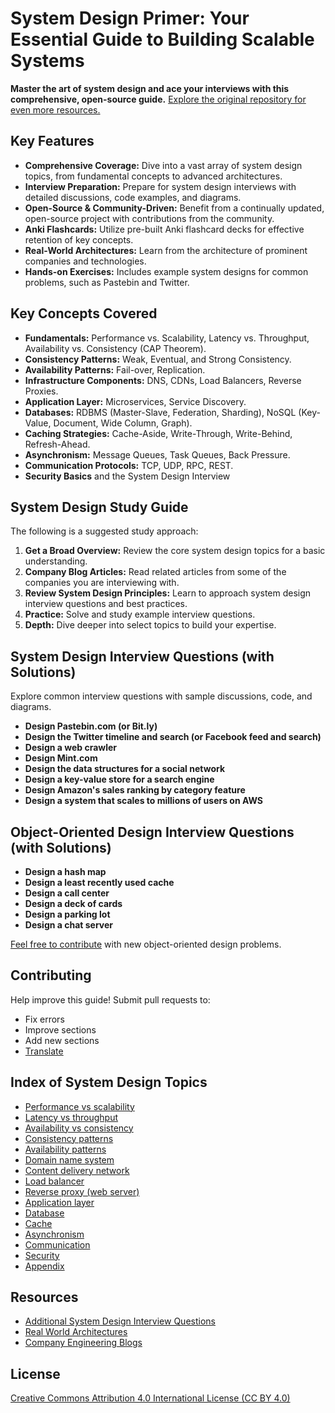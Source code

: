 # System Design Primer: Your Essential Guide to Building Scalable Systems

**Master the art of system design and ace your interviews with this comprehensive, open-source guide.**  [Explore the original repository for even more resources.](https://github.com/donnemartin/system-design-primer)

## Key Features

*   **Comprehensive Coverage:** Dive into a vast array of system design topics, from fundamental concepts to advanced architectures.
*   **Interview Preparation:**  Prepare for system design interviews with detailed discussions, code examples, and diagrams.
*   **Open-Source & Community-Driven:** Benefit from a continually updated, open-source project with contributions from the community.
*   **Anki Flashcards:**  Utilize pre-built Anki flashcard decks for effective retention of key concepts.
*   **Real-World Architectures:** Learn from the architecture of prominent companies and technologies.
*   **Hands-on Exercises:** Includes example system designs for common problems, such as Pastebin and Twitter.

## Key Concepts Covered

*   **Fundamentals:** Performance vs. Scalability, Latency vs. Throughput, Availability vs. Consistency (CAP Theorem).
*   **Consistency Patterns:** Weak, Eventual, and Strong Consistency.
*   **Availability Patterns:** Fail-over, Replication.
*   **Infrastructure Components:** DNS, CDNs, Load Balancers, Reverse Proxies.
*   **Application Layer:** Microservices, Service Discovery.
*   **Databases:** RDBMS (Master-Slave, Federation, Sharding), NoSQL (Key-Value, Document, Wide Column, Graph).
*   **Caching Strategies:** Cache-Aside, Write-Through, Write-Behind, Refresh-Ahead.
*   **Asynchronism:** Message Queues, Task Queues, Back Pressure.
*   **Communication Protocols:** TCP, UDP, RPC, REST.
*   **Security Basics** and the System Design Interview

## System Design Study Guide

The following is a suggested study approach:

1.  **Get a Broad Overview:** Review the core system design topics for a basic understanding.
2.  **Company Blog Articles:** Read related articles from some of the companies you are interviewing with.
3.  **Review System Design Principles:** Learn to approach system design interview questions and best practices.
4.  **Practice:** Solve and study example interview questions.
5.  **Depth:** Dive deeper into select topics to build your expertise.

## System Design Interview Questions (with Solutions)

Explore common interview questions with sample discussions, code, and diagrams.

*   **Design Pastebin.com (or Bit.ly)**
*   **Design the Twitter timeline and search (or Facebook feed and search)**
*   **Design a web crawler**
*   **Design Mint.com**
*   **Design the data structures for a social network**
*   **Design a key-value store for a search engine**
*   **Design Amazon's sales ranking by category feature**
*   **Design a system that scales to millions of users on AWS**

## Object-Oriented Design Interview Questions (with Solutions)

*   **Design a hash map**
*   **Design a least recently used cache**
*   **Design a call center**
*   **Design a deck of cards**
*   **Design a parking lot**
*   **Design a chat server**

[Feel free to contribute](#contributing) with new object-oriented design problems.

## Contributing

Help improve this guide!  Submit pull requests to:

*   Fix errors
*   Improve sections
*   Add new sections
*   [Translate](https://github.com/donnemartin/system-design-primer/issues/28)

## Index of System Design Topics

*   [Performance vs scalability](#performance-vs-scalability)
*   [Latency vs throughput](#latency-vs-throughput)
*   [Availability vs consistency](#availability-vs-consistency)
*   [Consistency patterns](#consistency-patterns)
*   [Availability patterns](#availability-patterns)
*   [Domain name system](#domain-name-system)
*   [Content delivery network](#content-delivery-network)
*   [Load balancer](#load-balancer)
*   [Reverse proxy (web server)](#reverse-proxy-web-server)
*   [Application layer](#application-layer)
*   [Database](#database)
*   [Cache](#cache)
*   [Asynchronism](#asynchronism)
*   [Communication](#communication)
*   [Security](#security)
*   [Appendix](#appendix)

## Resources

*   [Additional System Design Interview Questions](#additional-system-design-interview-questions)
*   [Real World Architectures](#real-world-architectures)
*   [Company Engineering Blogs](#company-engineering-blogs)

## License

[Creative Commons Attribution 4.0 International License (CC BY 4.0)](http://creativecommons.org/licenses/by/4.0/)